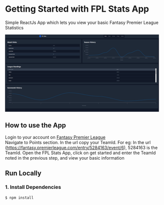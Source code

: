 # Getting Started with FPL Stats App

Simple ReactJs App which lets you view your basic Fantasy Premier League Statistics

![FPL Stats Screenshot](https://github.com/AkashSinha96/fantasy-premier-league-stats/blob/master/Content/demo-screenshot.png)

## How to use the App

Login to your account on [Fantasy Premier League](https://fantasy.premierleague.com/)  
Navigate to Points section. In the url copy your TeamId. For eg: In the url (https://fantasy.premierleague.com/entry/5284163/event/6), 5284163 is the TeamId.
Open the FPL Stats App, click on get started and enter the TeamId noted in the previous step, and view your basic information

## Run Locally
### 1. Install Dependencies
```sh
$ npm install
```

